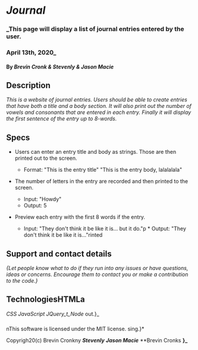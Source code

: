 # _Journal_

### _This page will display a list of journal entries entered by the user. 
### April 13th, 2020_

#### By _**Brevin Cronk & Stevenly & Jason Macie**_

## Description

_This is a website of journal entries. Users should be able to create entries that have both a title and a body section. It will also print out the number of vowels and consonants that are entered in each entry. Finally it will display the first sentence of the entry up to 8-words._

## Specs

* Users can enter an entry title and body as strings. Those are then printed out to the screen.
  * Format: "This is the entry title"
            "This is the entry body, lalalalala"

* The number of letters in the entry are recorded and then printed to the screen.
  * Input: "Howdy"
  * Output: 5

* Preview each entry with the first 8 words if the entry.
  * Input: "They don't think it be like it is... but it do."p  * Output: "They don't think it be like it is..."rinted 


## Support and contact details

_{Let people know what to do if they run into any issues or have questions, ideas or concerns.  Encourage them to contact you or make a contribution to the code.}_

## TechnologiesHTMLa
_CSS_
_JavaScript_
_JQuery_t_Node_
 out.}_

###
nThis software is licensed under the MIT license.
sing.}*

Copyrigh20(c) Brevin Cronkny  **_Stevenly_** **_Jason Macie_** **Brevin Cronks **}_**
